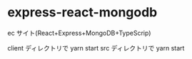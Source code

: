 # express-react-mongodb

ec サイト(React+Express+MongoDB+TypeScrip)

client ディレクトリで yarn start
src ディレクトリで yarn start
